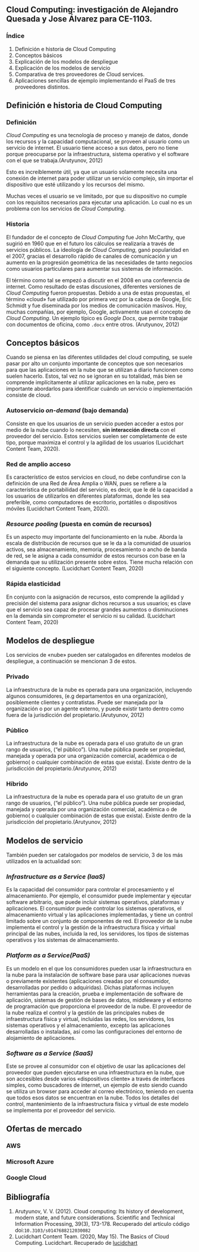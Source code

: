 ## Cloud Computing: investigación de Alejandro Quesada y Jose Álvarez para CE-1103.
### Índice 
1. Definición e historia de Cloud Computing
2. Conceptos básicos
3. Explicación de los modelos de despliegue
4. Explicación de los modelos de servicio
5. Comparativa de tres proveedores de Cloud services.
6. Aplicaciones sencillas de ejemplo implementando el PaaS de tres proveedores distintos.

## Definición e historia de Cloud Computing
### Definición
_Cloud Computing_ es una tecnología de proceso y manejo de datos, donde los recursos y la capacidad computacional, se proveen al usuario como un servicio de internet. El usuario tiene acceso a sus datos, pero no tiene porque preocuparse por la infraestructura, sistema operativo y el software con el que se trabaja.(Arutyunov, 2012)

Esto es increíblemente útil, ya que un usuario solamente necesita una conexión de internet para poder utilizar un servicio complejo, sin importar el dispositivo que esté utilizando y los recursos del mismo.

Muchas veces el usuario se ve limitado, por que su dispositivo no cumple con los requisitos necesarios para ejecutar una aplicación. Lo cual no es un problema con los servicios de _Cloud Computing_.

### Historia
El fundador de el concepto de _Cloud Computing_ fue John McCarthy, que sugirió en 1960 que en el futuro los cálculos se realizaría a través de servicios públicos. La ideología de _Cloud Computing_, ganó popularidad en el 2007, gracias el desarrollo rápido de canales de comunicación y un aumento en la progresión geométrica de las necesidades de tanto negocios como usuarios particulares para aumentar sus sistemas de información. 

El término como tal se empezó a discutir en el 2008 en una conferencia de internet. Como resultado de estas discusiones, diferentes versiones de _Cloud Computing_ fueron propuestas. Debido a una de estas propuestas, el término «cloud» fue utilizado por primera vez por la cabeza de Google, Eric Schmidt y fue diseminada por los medios de comunicación masivos. Hoy, muchas compañías, por ejemplo, Google, activamente usan el concepto de _Cloud Computing_. Un ejemplo típico es _Google Docs_, que permite trabajar con documentos de oficina, como `.docx` entre otros. (Arutyunov, 2012)

## Conceptos básicos
Cuando se piensa en las diferentes utilidades del cloud computing, se suele pasar por alto un conjunto importante de conceptos que son necesarios para que las aplicaciones en la nube que se utilizan a diario funcionen como suelen hacerlo. Estos, tal vez no se ignoran en su totalidad, más bien se comprende implícitamente al utilizar aplicaciones en la nube, pero es importante abordarlos para identificar cuándo un servicio o implementación consiste de cloud.
### Autoservicio _on-demand_ (bajo demanda)
Consiste en que los usuarios de un servicio pueden acceder a estos por medio de la nube cuando lo necesiten, **sin interacción directa** con el proveedor del servicio. Estos servicios suelen ser completamente de este tipo, porque maximiza el control y la agilidad de los usuarios (Lucidchart Content Team, 2020).
### Red de amplio acceso
Es característico de estos servicios en cloud, no debe confundirse con la definición de una Red de Área Amplia o WAN, pues se refiere a la característica de portabilidad del servicio, es decir, que le dé la capacidad a los usuarios de utilizarlos en diferentes plataformas, donde les sea preferible, como computadores de escritorio, portátiles o dispositivos móviles (Lucidchart Content Team, 2020).
### _Resource pooling_ (puesta en común de recursos)
Es un aspecto muy importante del funcionamiento en la nube. Aborda la escala de distribución de recursos que se le da a la comunidad de usuarios activos, sea almacenamiento, memoria, procesamiento o ancho de banda de red, se le asigna a cada consumidor de estos recursos con base en la demanda que su utilización presente sobre estos. Tiene mucha relación con el siguiente concepto. (Lucidchart Content Team, 2020)
### Rápida elasticidad
En conjunto con la asignación de recursos, esto comprende la agilidad y precisión del sistema para asignar dichos recursos a sus usuarios; es clave que el servicio sea capaz de procesar grandes aumentos o disminuciones en la demanda sin comprometer el servicio ni su calidad. (Lucidchart Content Team, 2020)
## Modelos de despliegue
Los servicios de «nube» pueden ser catalogados en diferentes modelos de despliegue, a continuación se mencionan 3 de estos.
### Privado
La infraestructura de la nube es operada para una organización, incluyendo algunos consumidores, (e.g departamentos en una organización), posiblemente clientes y contratistas. Puede ser manejada por la organización o por un agente externo, y puede 
existir tanto dentro como fuera de la jurisdicción del propietario.(Arutyunov, 2012)
### Público
La infraestructura de la nube es operada para el uso gratuito de un gran rango de usuarios, (“el público”). Una nube pública puede ser propiedad, manejada y operada por una organización comercial, académica o de gobierno( o cualquier combinación de estas que exista). Existe dentro de la jurisdicción del propietario.(Arutyunov, 2012)
### Híbrido
La infraestructura de la nube es operada para el uso gratuito de un gran rango de usuarios, (“el público”). Una nube pública puede ser propiedad, manejada y operada por una organización comercial, académica o de gobierno( o cualquier combinación de estas que exista). Existe dentro de la jurisdicción del propietario.(Arutyunov, 2012)

## Modelos de servicio
También pueden ser catalogados por modelos de servicio, 3 de los más utilizados en la actualidad son:
### _Infrastructure as a Service (IaaS)_
Es la capacidad del consumidor para controlar el procesamiento y el almacenamiento. Por ejemplo, el consumidor puede implementar y ejecutar software arbitrario, que puede incluir sistemas operativos, plataformas y aplicaciones. El consumidor puede controlar los sistemas operativos, el almacenamiento virtual y las aplicaciones implementadas, y tiene un control limitado sobre un conjunto de componentes de red. El proveedor de la nube implementa el control y la gestión de la infraestructura física y virtual principal de las nubes, incluida la red, los servidores, los tipos de sistemas operativos y los sistemas de almacenamiento.
### _Platform as a Service(PaaS)_
Es un modelo en el que los consumidores pueden usar la infraestructura en la nube para la instalación de software base para usar aplicaciones nuevas o previamente existentes (aplicaciones creadas por el consumidor, desarrolladas por pedido o adquiridas). Dichas plataformas incluyen herramientas para la creación, prueba e implementación de software de aplicación, sistemas de gestión de bases de datos, middleware y el entorno de programación que proporciona el proveedor de la nube. El proveedor de la nube realiza el control y la gestión de las principales nubes de infraestructura física y virtual, incluidas las redes, los servidores, los sistemas operativos y el almacenamiento, excepto las aplicaciones desarrolladas o instaladas, así como las configuraciones del entorno de alojamiento de aplicaciones.
### _Software as a Service (SaaS)_
Este se provee al consumidor con el objetivo de usar las aplicaciones del proveedor que pueden ejecutarse en una infraestructura en la nube, que son accesibles desde varios «dispositivos cliente» a través de interfaces simples, como buscadores de internet, un ejemplo de esto siendo cuando se utiliza un browser para acceder al correo electrónico, teniendo en cuenta que todos esos datos se encuentran en la nube. Todos los detalles del control, mantenimiento de la infraestructura física y virtual de este modelo se implementa por el proveedor del servicio.

## Ofertas de mercado
### AWS
### Microsoft Azure
### Google Cloud
## Bibliografía
1. Arutyunov, V. V. (2012). Cloud computing: Its history of development, modern state, and future considerations. Scientific and Technical Information Processing, 39(3), 173-178. Recuperado del artículo código doi:`10.3103/s0147688212030082`
2.  Lucidchart Content Team. (2020, May 15). The Basics of Cloud Computing. Lucidchart. Recuperado de [lucidchart](https://www.lucidchart.com/blog/cloud-computing-basics)
